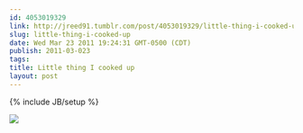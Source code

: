 ```yaml
---
id: 4053019329
link: http://jreed91.tumblr.com/post/4053019329/little-thing-i-cooked-up
slug: little-thing-i-cooked-up
date: Wed Mar 23 2011 19:24:31 GMT-0500 (CDT)
publish: 2011-03-023
tags: 
title: Little thing I cooked up
layout: post
---
```

{% include JB/setup %}

![](http://24.media.tumblr.com/tumblr_lijd4wtX5P1qi8pkco1_1280.jpg)

